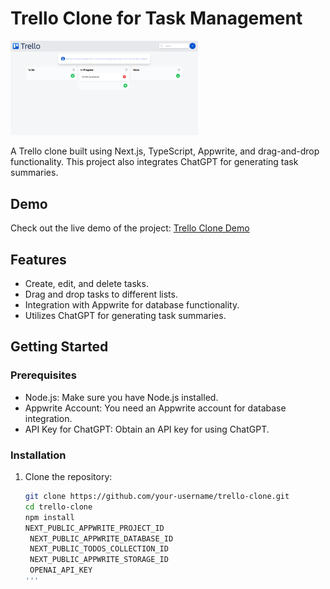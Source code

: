 # Trello Clone for Task Management

<img
  src="./Screenshot 2023-08-30 165414.png"
  alt="Alt text"
  title="Optional title"
  style="display: inline-block; margin: 0 auto; max-width: 300px">

A Trello clone built using Next.js, TypeScript, Appwrite, and drag-and-drop functionality. This project also integrates ChatGPT for generating task summaries.

## Demo

Check out the live demo of the project: [Trello Clone Demo](https://trello-clone-8gg9oqzi4-shadabimran07.vercel.app/)

## Features

- Create, edit, and delete tasks.
- Drag and drop tasks to different lists.
- Integration with Appwrite for database functionality.
- Utilizes ChatGPT for generating task summaries.

## Getting Started

### Prerequisites

- Node.js: Make sure you have Node.js installed.
- Appwrite Account: You need an Appwrite account for database integration.
- API Key for ChatGPT: Obtain an API key for using ChatGPT.

### Installation

1. Clone the repository:

   ```bash
   git clone https://github.com/your-username/trello-clone.git
   cd trello-clone
   npm install
   NEXT_PUBLIC_APPWRITE_PROJECT_ID
    NEXT_PUBLIC_APPWRITE_DATABASE_ID
    NEXT_PUBLIC_TODOS_COLLECTION_ID
    NEXT_PUBLIC_APPWRITE_STORAGE_ID
    OPENAI_API_KEY
   '''
